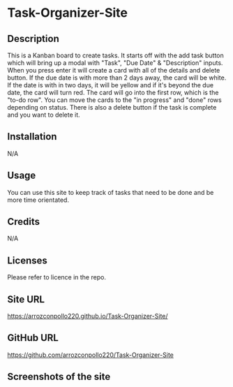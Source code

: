 # Task-Organizer-Site

## Description
This is a Kanban board to create tasks. It starts off with the add task button which will bring up a modal with "Task", "Due Date" & "Description" inputs. When you press enter it will create a card with all of the details and delete button. If the due date is with more than 2 days away, the card will be white. If the date is with in two days, it will be yellow and if it's beyond the due date, the card will turn red. The card will go into the first row, which is the "to-do row". You can move the cards to the "in progress" and "done" rows depending on status. There is also a delete button if the task is complete and you want to delete it. 
## Installation
N/A

## Usage
You can use this site to keep track of tasks that need to be done and be more time orientated. 

## Credits
N/A

## Licenses 
Please refer to licence in the repo.

## Site URL
https://arrozconpollo220.github.io/Task-Organizer-Site/

## GitHub URL
https://github.com/arrozconpollo220/Task-Organizer-Site 

## Screenshots of the site
